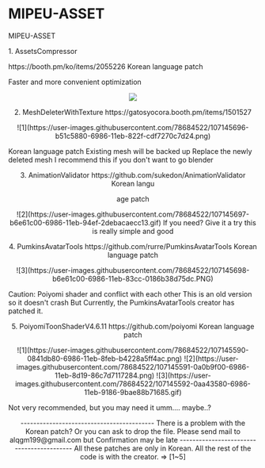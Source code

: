 # MIPEU-ASSET
<p align="center">
<p>MIPEU-ASSET</p>
<p align="center">
<p>1. AssetsCompressor</p>
https://booth.pm/ko/items/2055226
Korean language patch
<p align="center">
<p>Faster and more convenient optimization</p>
<p align="center">
<a target="_blank" rel="noopener noreferrer" href="https://user-images.githubusercontent.com/78684522/107145700-b77eb280-6986-11eb-9f8b-c83d01ebe5f8.png"><img src="https://user-images.githubusercontent.com/78684522/107145700-b77eb280-6986-11eb-9f8b-c83d01ebe5f8.png" style="max-width:50%;"></a>
</p>


<p align="center">
2. MeshDeleterWithTexture
https://gatosyocora.booth.pm/items/1501527
<p align="center">
![1](https://user-images.githubusercontent.com/78684522/107145696-b51c5880-6986-11eb-822f-cdf7270c7d24.png)
<p>Korean language patch
Existing mesh will be backed up
Replace the newly deleted mesh
I recommend this if you don't want to go blender</p>
<p align="center">
3. AnimationValidator
https://github.com/sukedon/AnimationValidator
Korean langu<p align="center">age patch
<p align="center">
![2](https://user-images.githubusercontent.com/78684522/107145697-b6e61c00-6986-11eb-94ef-2debacaecc13.gif)
If you need?
Give it a try this is really simple and good
<p align="center">
4. PumkinsAvatarTools
https://github.com/rurre/PumkinsAvatarTools
Korean language patch
<p align="center">
![3](https://user-images.githubusercontent.com/78684522/107145698-b6e61c00-6986-11eb-83cc-0186b38d75dc.PNG)
<p>Caution: Poiyomi shader and conflict with each other
This is an old version so it doesn't crash
But Currently, the PumkinsAvatarTools creator has patched it.</p>
<p align="center">
5. PoiyomiToonShaderV4.6.11
https://github.com/poiyomi
Korean language patch
<p align="center">
![1](https://user-images.githubusercontent.com/78684522/107145590-0841db80-6986-11eb-8feb-b4228a5ff4ac.png)
![2](https://user-images.githubusercontent.com/78684522/107145591-0a0b9f00-6986-11eb-8d19-86c7d7117284.png)
![3](https://user-images.githubusercontent.com/78684522/107145592-0aa43580-6986-11eb-9186-9bae88b71685.gif)
<p>Not very recommended, but you may need it
umm.... maybe..?</p>
<p align="center">
------------------------------------------
There is a problem with the Korean patch?
Or you can ask to drop the file.
Please send mail to alqgm199@gmail.com
but Confirmation may be late
------------------------------------------
All these patches are only in Korean.
All the rest of the code is with the creator. => [1~5]
